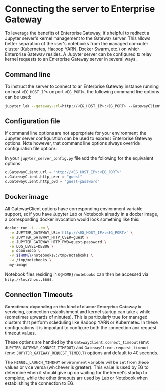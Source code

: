 # Connecting the server to Enterprise Gateway

To leverage the benefits of Enterprise Gateway, it's helpful to redirect a Jupyter server's kernel management to the Gateway server.  This allows better separation of the user's notebooks from the managed computer cluster (Kubernetes, Hadoop YARN, Docker Swarm, etc.) on which Enterprise Gateway resides.  A Jupyter server can be configured to relay kernel requests to an Enterprise Gateway server in several ways.

## Command line
To instruct the server to connect to an Enterprise Gateway instance running on host `<EG_HOST_IP>` on port `<EG_PORT>`, the following command line options can be used:

```bash
jupyter lab --gateway-url=http://<EG_HOST_IP>:<EG_PORT> --GatewayClient.http_user=guest --GatewayClient.http_pwd=guest-password
```

## Configuration file
If command line options are not appropriate for your environment, the Jupyter server configuration can be used to express Enterprise Gateway options.  Note however, that command line options always override configuration file options:

In your `jupyter_server_config.py` file add the following for the equivalent options:

```python
c.GatewayClient.url = "http://<EG_HOST_IP>:<EG_PORT>"
c.GatewayClient.http_user = "guest"
c.GatewayClient.http_pwd = "guest-password"
```

## Docker image
All GatewayClient options have corresponding environment variable support, so if you have Jupyter Lab or Notebook already in a docker image, a corresponding docker invocation would look something like this:
```bash
docker run -t --rm \
  -e JUPYTER_GATEWAY_URL='http://<EG_HOST_IP>:<EG_PORT>' \
  -e JUPYTER_GATEWAY_HTTP_USER=guest \
  -e JUPYTER_GATEWAY_HTTP_PWD=guest-password \
  -e LOG_LEVEL=DEBUG \
  -p 8888:8888 \
  -v ${HOME}/notebooks/:/tmp/notebooks \
  -w /tmp/notebooks \
  my-image
```

Notebook files residing in `${HOME}/notebooks` can then be accessed via `http://localhost:8888`.  

## Connection Timeouts
Sometimes, depending on the kind of cluster Enterprise Gateway is servicing, connection establishment and kernel startup can take a while (sometimes upwards of minutes).  This is particularly true for managed clusters that perform scheduling like Hadoop YARN or Kubernetes.  In these configurations it is important to configure both the connection and request timeout values.

These options are handled by the `GatewayClient.connect_timeout` (env: `JUPYTER_GATEWAY_CONNECT_TIMEOUT`) and `GatewayClient.request_timeout` (env: `JUPYTER_GATEWAY_REQUEST_TIMEOUT`) options and default to 40 seconds. 

The `KERNEL_LAUNCH_TIMEOUT` environment variable will be set from these values or vice versa (whichever is greater).  This value is used by EG to determine when it should give up on waiting for the kernel's startup to complete, while the other timeouts are used by Lab or Notebook when establishing the connection to EG.